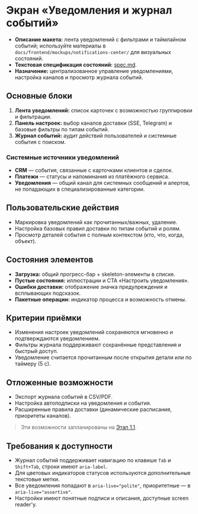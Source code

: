 # Экран «Уведомления и журнал событий»

- **Описание макета:** лента уведомлений с фильтрами и таймлайном событий; используйте материалы в `docs/frontend/mockups/notifications-center/` для визуальных состояний.
- **Текстовая спецификация состояний:** [spec.md](mockups/notifications-center/spec.md).
- **Назначение:** централизованное управление уведомлениями, настройка каналов и просмотр журнала событий.

## Основные блоки
1. **Лента уведомлений:** список карточек с возможностью группировки и фильтрации.
2. **Панель настроек:** выбор каналов доставки (SSE, Telegram) и базовые фильтры по типам событий.
3. **Журнал событий:** аудит действий пользователей и системные события с поиском.

### Системные источники уведомлений
- **CRM** — события, связанные с карточками клиентов и сделок.
- **Платежи** — статусы и напоминания из платёжного сервиса.
- **Уведомления** — общий канал для системных сообщений и алертов, не попадающих в специализированные категории.

## Пользовательские действия
- Маркировка уведомлений как прочитанных/важных, удаление.
- Настройка базовых правил доставки по типам событий и ролям.
- Просмотр деталей события с полным контекстом (кто, что, когда, объект).

## Состояния элементов
- **Загрузка:** общий прогресс-бар + skeleton-элементы в списке.
- **Пустые состояния:** иллюстрации и CTA «Настроить уведомления».
- **Ошибки доставки:** отображение значка предупреждения и всплывающих подсказок.
- **Пакетные операции:** индикатор процесса и возможность отмены.

## Критерии приёмки
- Изменения настроек уведомлений сохраняются мгновенно и подтверждаются уведомлением.
- Фильтры журнала поддерживают сохранённые представления и быстрый доступ.
- Уведомление считается прочитанным после открытия детали или по таймеру (5 с).

## Отложенные возможности
- Экспорт журнала событий в CSV/PDF.
- Настройка автоподписки на уведомления и события.
- Расширенные правила доставки (динамические расписания, приоритеты каналов).

> Эти возможности запланированы на [Этап 1.1](../delivery-plan.md#notifications-export-autosubscribe).

## Требования к доступности
- Журнал событий поддерживает навигацию по клавише `Tab` и `Shift+Tab`, строки имеют `aria-label`.
- Для цветовых индикаторов статусов используются дополнительные текстовые метки.
- Все уведомления попадают в `aria-live="polite"`, приоритетные — в `aria-live="assertive"`.
- Настройки имеют понятные подписи и описания, доступные screen reader'у.
